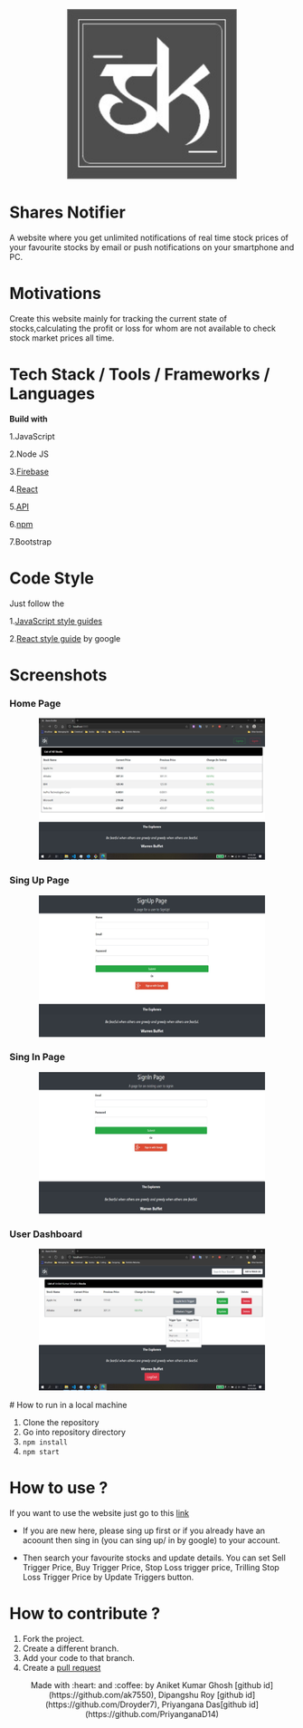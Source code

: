 <p align="center">
<img style="border-width: 0" width="300" height="300"
src="src\Assets\logo.png" alt="Shares Notifier logo">
</p>

# Shares Notifier
A website where you get unlimited notifications of real time stock prices of your favourite stocks by email or push notifications on your smartphone and PC.

# Motivations
Create this website mainly for tracking the current state of stocks,calculating the profit or loss for whom are not available to check stock market prices all time.

# Tech Stack / Tools / Frameworks / Languages
**Build with**

1.JavaScript

2.Node JS

3.[Firebase](https://firebase.google.com/docs/)

4.[React](https://reactjs.org/docs/getting-started.html)

5.[API](https://finnhub.io/docs/api)

6.[npm](https://www.npmjs.com/package/npm-docs)

7.Bootstrap

# Code Style
Just follow the

1.[JavaScript style guides](https://google.github.io/styleguide/jsguide.html)

2.[React style guide](https://react-styleguidist.js.org/)
by google

# Screenshots

### Home Page 

<p align="center">
<img style="border-width: 0" width="400" height="250"
src="src\Assets\home.png" alt="Home Page">
</p>

### Sing Up Page

<p align="center">
<img style="border-width: 0" width="400" height="250"
src="src\Assets\signUp.png" alt="Sign Up Page">
</p>

### Sing In Page

<p align="center">
<img style="border-width: 0" width="400" height="250"
src="src\Assets\signIn.png" alt="Sign In Page">
</p>

### User Dashboard

<p align="center">
<img style="border-width: 0" width="400" height="250"
src="src\Assets\userDashboard.png" alt="User Dashboard Page">
</p>
# How to run in a local machine

1. Clone the repository
2. Go into repository directory
3. `npm install`
4. `npm start`

# How to use ?

If you want to use the website just go to this [link](http://localhost:3000/)

* If you are new here, please sing up first or if you already have an acoount then sing in (you can sing up/ in by google) to your  account.

* Then search your favourite stocks and update details. You can set Sell Trigger Price, Buy Trigger Price, Stop Loss trigger price, Trilling Stop Loss Trigger Price by Update Triggers button.

# How to contribute ?
1. Fork the project.
2. Create a different branch.
3. Add your code to that branch.
4. Create a [pull request](http://localhost:3000/)

<p align="center"> Made with :heart: and :coffee: by Aniket Kumar Ghosh [github id] (https://github.com/ak7550), Dipangshu Roy [github id](https://github.com/Droyder7), Priyangana Das[github id](https://github.com/PriyanganaD14) </p>





